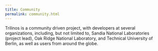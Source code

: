 ```yaml
---
title: Community
permalink: community.html
---
```


Trilinos is a community driven project, with developers at several organizations, including, but not limited to, 
Sandia National Laboratories (project lead), Oak Ridge National Laboratory, and Technical University of Berlin, 
as well as users from around the globe.